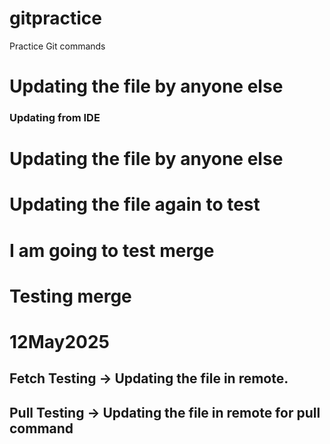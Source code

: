 # gitpractice
Practice Git commands

# Updating the file by anyone else

### Updating from IDE

# Updating the file by anyone else

# Updating the file again to test


# I am going to test merge

# Testing merge

# 12May2025
## Fetch Testing -> Updating the file in remote.

## Pull Testing -> Updating the file in remote for pull command

